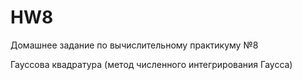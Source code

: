 # HW8
Домашнее задание по вычислительному практикуму №8

Гауссова квадратура
(метод численного интегрирования Гаусса)
